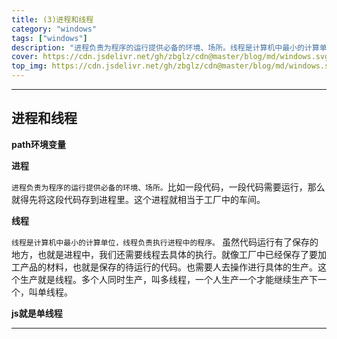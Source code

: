 ```yaml
---
title: (3)进程和线程
category: "windows"
tags: ["windows"]
description: "进程负责为程序的运行提供必备的环境、场所。线程是计算机中最小的计算单位，线程负责执行进程中的程序。"
cover: https://cdn.jsdelivr.net/gh/zbglz/cdn@master/blog/md/windows.svg
top_img: https://cdn.jsdelivr.net/gh/zbglz/cdn@master/blog/md/windows.svg
---
```


***

## 进程和线程

**path环境变量**

**进程**

`进程负责为程序的运行提供必备的环境、场所。`比如一段代码，一段代码需要运行，那么就得先将这段代码存到进程里。这个进程就相当于工厂中的车间。

**线程**

`线程是计算机中最小的计算单位，线程负责执行进程中的程序。`
虽然代码运行有了保存的地方，也就是进程中，我们还需要线程去具体的执行。就像工厂中已经保存了要加工产品的材料，也就是保存的待运行的代码。也需要人去操作进行具体的生产。这个生产就是线程。多个人同时生产，叫多线程，一个人生产一个才能继续生产下一个，叫单线程。

**js就是单线程**

***